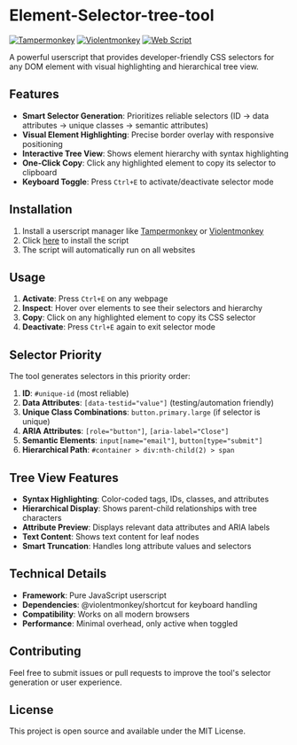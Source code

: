 # Element-Selector-tree-tool

[![Tampermonkey](https://img.shields.io/badge/Tampermonkey-Compatible-green?logo=tampermonkey)](https://tampermonkey.net/) [![Violentmonkey](https://img.shields.io/badge/Violentmonkey-Compatible-blue?logo=violentmonkey)](https://violentmonkey.github.io/) [![Web Script](https://img.shields.io/badge/Web%20Script-Compatible-orange?logo=javascript)](https://developer.mozilla.org/en-US/docs/Web/JavaScript)

A powerful userscript that provides developer-friendly CSS selectors for any DOM element with visual highlighting and hierarchical tree view.

## Features

- **Smart Selector Generation**: Prioritizes reliable selectors (ID → data attributes → unique classes → semantic attributes)
- **Visual Element Highlighting**: Precise border overlay with responsive positioning
- **Interactive Tree View**: Shows element hierarchy with syntax highlighting
- **One-Click Copy**: Click any highlighted element to copy its selector to clipboard
- **Keyboard Toggle**: Press `Ctrl+E` to activate/deactivate selector mode

## Installation

1. Install a userscript manager like [Tampermonkey](https://tampermonkey.net/) or [Violentmonkey](https://violentmonkey.github.io/)
2. Click [here](script.js) to install the script
3. The script will automatically run on all websites

## Usage

1. **Activate**: Press `Ctrl+E` on any webpage
2. **Inspect**: Hover over elements to see their selectors and hierarchy
3. **Copy**: Click on any highlighted element to copy its CSS selector
4. **Deactivate**: Press `Ctrl+E` again to exit selector mode

## Selector Priority

The tool generates selectors in this priority order:

1. **ID**: `#unique-id` (most reliable)
2. **Data Attributes**: `[data-testid="value"]` (testing/automation friendly)
3. **Unique Class Combinations**: `button.primary.large` (if selector is unique)
4. **ARIA Attributes**: `[role="button"]`, `[aria-label="Close"]`
5. **Semantic Elements**: `input[name="email"]`, `button[type="submit"]`
6. **Hierarchical Path**: `#container > div:nth-child(2) > span`

## Tree View Features

- **Syntax Highlighting**: Color-coded tags, IDs, classes, and attributes
- **Hierarchical Display**: Shows parent-child relationships with tree characters
- **Attribute Preview**: Displays relevant data attributes and ARIA labels
- **Text Content**: Shows text content for leaf nodes
- **Smart Truncation**: Handles long attribute values and selectors

## Technical Details

- **Framework**: Pure JavaScript userscript
- **Dependencies**: @violentmonkey/shortcut for keyboard handling
- **Compatibility**: Works on all modern browsers
- **Performance**: Minimal overhead, only active when toggled

## Contributing

Feel free to submit issues or pull requests to improve the tool's selector generation or user experience.

## License

This project is open source and available under the MIT License.